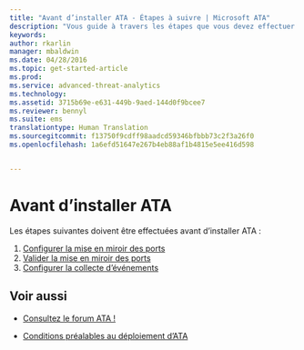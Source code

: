 ```yaml
---
title: "Avant d’installer ATA - Étapes à suivre | Microsoft ATA"
description: "Vous guide à travers les étapes que vous devez effectuer avant de déployer ATA."
keywords: 
author: rkarlin
manager: mbaldwin
ms.date: 04/28/2016
ms.topic: get-started-article
ms.prod: 
ms.service: advanced-threat-analytics
ms.technology: 
ms.assetid: 3715b69e-e631-449b-9aed-144d0f9bcee7
ms.reviewer: bennyl
ms.suite: ems
translationtype: Human Translation
ms.sourcegitcommit: f13750f9cdff98aadcd59346bfbbb73c2f3a26f0
ms.openlocfilehash: 1a6efd51647e267b4eb88af1b4815e5ee416d598


---
```


# Avant d’installer ATA

Les étapes suivantes doivent être effectuées avant d’installer ATA :

1. [Configurer la mise en miroir des ports](configure-port-mirroring.md)
2. [Valider la mise en miroir des ports](validate-port-mirroring.md)
3. [Configurer la collecte d’événements](configure-event-collection.md)



## Voir aussi

- [Consultez le forum ATA !](https://social.technet.microsoft.com/Forums/security/home?forum=mata)

- [Conditions préalables au déploiement d’ATA](/advanced-threat-analytics/plan-design/ata-prerequisites)




<!--HONumber=Jul16_HO4-->


